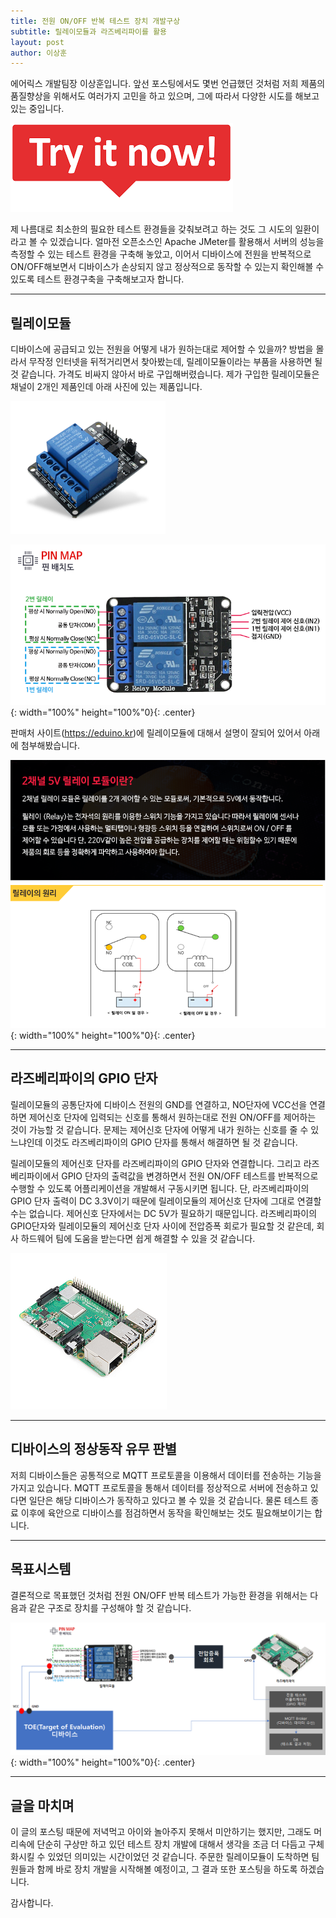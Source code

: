 ```yaml
---
title: 전원 ON/OFF 반복 테스트 장치 개발구상
subtitle: 릴레이모듈과 라즈베리파이를 활용
layout: post
author: 이상훈
---
```


에어릭스 개발팀장 이상훈입니다. 앞선 포스팅에서도 몇번 언급했던 것처럼 저희 제품의 품질향상을 위해서도 
여러가지 고민을 하고 있으며, 그에 따라서 다양한 시도를 해보고 있는 중입니다.

![Try It Now](/img/posts/tryitnow.png)

제 나름대로 최소한의 필요한 테스트 환경들을 갖춰보려고 하는 것도 그 시도의 일환이라고 볼 수 있겠습니다.
얼마전 오픈소스인 Apache JMeter를 활용해서 서버의 성능을 측정할 수 있는 테스트 환경을 구축해 놓았고,
이어서 디바이스에 전원을 반복적으로 ON/OFF해보면서 디바이스가 손상되지 않고 정상적으로 동작할 수 있는지 
확인해볼 수 있도록 테스트 환경구축을 구축해보고자 합니다.

---

## 릴레이모듈 ##

디바이스에 공급되고 있는 전원을 어떻게 내가 원하는대로 제어할 수 있을까? 방법을 몰라서 무작정 인터넷을 뒤적거리면서
찾아봤는데, 릴레이모듈이라는 부품을 사용하면 될 것 같습니다. 가격도 비싸지 않아서 바로 구입해버렸습니다. 
제가 구입한 릴레이모듈은 채널이 2개인 제품인데 아래 사진에 있는 제품입니다.

![2채널 릴레이모듈](/img/posts/relay.png)

![릴레이모듈 PIN맵](/img/posts/relay_pin.png){: width="100%" height="100%"0}{: .center}

판매처 사이트(https://eduino.kr)에 릴레이모듈에 대해서 설명이 잘되어 있어서 아래에 첨부해봤습니다.

![릴레이모듈 설명](/img/posts/relay_info.png){: width="100%" height="100%"0}{: .center}

---

## 라즈베리파이의 GPIO 단자 ##

릴레이모듈의 공통단자에 디바이스 전원의 GND를 연결하고, NO단자에 VCC선을 연결하면 제어신호 단자에 입력되는
신호를 통해서 원하는대로 전원 ON/OFF를 제어하는 것이 가능할 것 같습니다. 문제는 제어신호 단자에 어떻게
내가 원하는 신호를 줄 수 있느냐인데 이것도 라즈베리파이의 GPIO 단자를 통해서 해결하면 될 것 같습니다.

릴레이모듈의 제어신호 단자를 라즈베리파이의 GPIO 단자와 연결합니다. 그리고 라즈베리파이에서 GPIO 단자의 출력값을
변경하면서 전원 ON/OFF 테스트를 반복적으로 수행할 수 있도록 어플리케이션을 개발해서 구동시키면 됩니다.
단, 라즈베리파이의 GPIO 단자 출력이 DC 3.3V이기 때문에 릴레이모듈의 제어신호 단자에 그대로 연결할 수는 없습니다.
제어신호 단자에서는 DC 5V가 필요하기 때문입니다. 라즈베리파이의 GPIO단자와 릴레이모듈의 제어신호 단자 사이에 
전압증폭 회로가 필요할 것 같은데, 회사 하드웨어 팀에 도움을 받는다면 쉽게 해결할 수 있을 것 같습니다.

![라즈베리파이](/img/posts/raspberry.png)

---

## 디바이스의 정상동작 유무 판별 ##

저희 디바이스들은 공통적으로 MQTT 프로토콜을 이용해서 데이터를 전송하는 기능을 가지고 있습니다.
MQTT 프로토콜을 통해서 데이터를 정상적으로 서버에 전송하고 있다면 일단은 해당 디바이스가 동작하고 있다고
볼 수 있을 것 같습니다. 물론 테스트 종료 이후에 육안으로 디바이스를 점검하면서 동작을 확인해보는 것도 필요해보이기는 합니다.

---

## 목표시스템 ##

결론적으로 목표했던 것처럼 전원 ON/OFF 반복 테스트가 가능한 환경을 위해서는 다음과 같은 구조로 장치를 구성해야 할 것 같습니다.

![구성도](/img/posts/arch.png){: width="100%" height="100%"0}{: .center}

---

## 글을 마치며 ##

이 글의 포스팅 때문에 저녁먹고 아이와 놀아주지 못해서 미안하기는 했지만, 그래도 머리속에 단순히 구상만 하고 있던 테스트 장치 개발에 대해서
생각을 조금 더 다듬고 구체화시킬 수 있었던 의미있는 시간이었던 것 같습니다.
주문한 릴레이모듈이 도착하면 팀원들과 함께 바로 장치 개발을 시작해볼 예정이고, 그 결과 또한 포스팅을 하도록 하겠습니다.

감사합니다.





